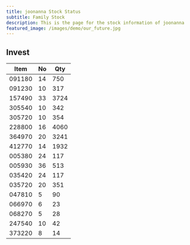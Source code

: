 ```yaml
---
title: joonanna Stock Status
subtitle: Family Stock 
description: This is the page for the stock information of joonanna
featured_image: /images/demo/our_future.jpg
---
```


## Invest

|  Item  | No | Qty  |
|--------|----|------|
| 091180 | 14 | 750  | 
| 091230 | 10 | 317  | 
| 157490 | 33 | 3724 | 
| 305540 | 10 | 342  |  
| 305720 | 10 | 354  |  
| 228800 | 16 | 4060 |  
| 364970 | 20 | 3241 |  
| 412770 | 14 | 1932 | 
| 005380 | 24 | 117  | 
| 005930 | 36 | 513  | 
| 035420 | 24 | 117  | 
| 035720 | 20 | 351  | 
| 047810 | 5  | 90   | 
| 066970 | 6  | 23   | 
| 068270 | 5  | 28   | 
| 247540 | 10 | 42   | 
| 373220 | 8  | 14   | 


